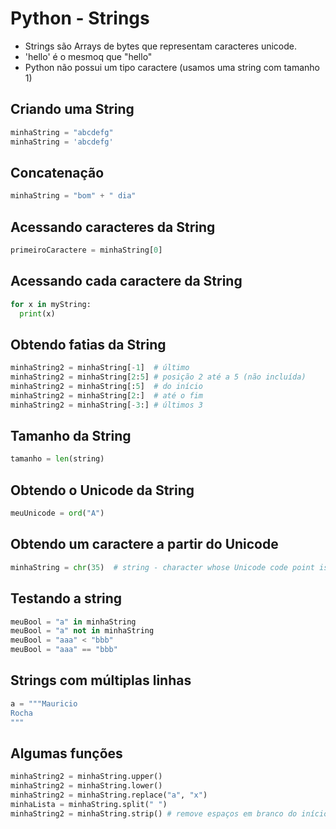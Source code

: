 # Python - Strings

- Strings são Arrays de bytes que representam caracteres unicode.
- 'hello' é o mesmoq que "hello"
- Python não possui um tipo caractere (usamos uma string com tamanho 1)

## Criando uma String

~~~python
minhaString = "abcdefg"
minhaString = 'abcdefg'
~~~

## Concatenação

~~~python
minhaString = "bom" + " dia" 
~~~

## Acessando caracteres da String

~~~python
primeiroCaractere = minhaString[0]
~~~

## Acessando cada caractere da String

~~~python
for x in myString:
  print(x)
~~~

## Obtendo fatias da String

~~~python
minhaString2 = minhaString[-1]  # último
minhaString2 = minhaString[2:5] # posição 2 até a 5 (não incluída)
minhaString2 = minhaString[:5]  # do início
minhaString2 = minhaString[2:]  # até o fim
minhaString2 = minhaString[-3:] # últimos 3
~~~

## Tamanho da String

~~~python
tamanho = len(string)
~~~

## Obtendo o Unicode da String

~~~python
meuUnicode = ord("A") 
~~~

## Obtendo um caractere a partir do Unicode

~~~python
minhaString = chr(35)  # string - character whose Unicode code point is the integer
~~~

## Testando a string

~~~python
meuBool = "a" in minhaString 
meuBool = "a" not in minhaString
meuBool = "aaa" < "bbb"  
meuBool = "aaa" == "bbb" 
~~~

## Strings com múltiplas linhas

~~~python
a = """Mauricio
Rocha
"""
~~~

## Algumas funções

~~~python
minhaString2 = minhaString.upper()
minhaString2 = minhaString.lower()
minhaString2 = minhaString.replace("a", "x")
minhaLista = minhaString.split(" ")
minhaString2 = minhaString.strip() # remove espaços em branco do início e fim
~~~
